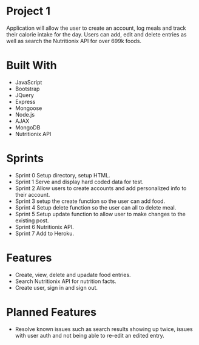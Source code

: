 # Project 1

Application will allow the user to create an account, log meals and track their calorie intake for the day. Users can add, edit and delete entries as well as search the Nutritionix API for over 699k foods. 


# Built With

- JavaScript
- Bootstrap
- JQuery 
- Express
- Mongoose
- Node.js
- AJAX 
- MongoDB 
- Nutritionix API

# Sprints 
- Sprint 0
Setup directory, setup HTML. 
- Sprint 1
Serve and display hard coded data for test.
- Sprint 2
Allow users to create accounts and add personalized info to their account.
- Sprint 3
setup the create function so the user can add food.
- Sprint 4
Setup delete function so the user can all to delete meal.
- Sprint 5
Setup update function to allow user to make changes to the existing post.
- Sprint 6
Nutritionix API. 
- Sprint 7
Add to Heroku. 

# Features
- Create, view, delete and upadate food entries. 
- Search Nutritionix API for nutrition facts. 
- Create user, sign in and sign out. 


# Planned Features 
- Resolve known issues such as search results showing up twice, issues with user auth and not being able to re-edit an edited entry. 

